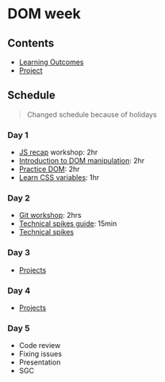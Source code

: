 # DOM week

## Contents

- [Learning Outcomes](./learning-outcomes.md)
- [Project](./project.md)

## Schedule
> Changed schedule because of holidays

### Day 1

- [JS recap](https://github.com/WebAhead/js-recap) workshop: 2hr
- [Introduction to DOM manipulation](./dom-intro.md): 2hr
- [Practice DOM](https://github.com/WebAhead/practice-dom): 2hr
- [Learn CSS variables](https://github.com/bobbysebolao/learn-css-variables): 1hr

### Day 2

- [Git workshop](https://github.com/foundersandcoders/git-workflow-workshop-for-two): 2hrs
- [Technical spikes guide](https://founders-and-coders.gitbook.io/coursebook/student-handbook/spikes): 15min
- [Technical spikes](https://github.com/WebAhead/master-reference/blob/master/coursebook/week-2/research-afternoon.md)

### Day 3
 - [Projects](https://github.com/WebAhead/master-reference/blob/master/coursebook/week-2/project.md)

### Day 4
- [Projects](https://github.com/WebAhead/master-reference/blob/master/coursebook/week-2/project.md)
 
### Day 5
- Code review
- Fixing issues
- Presentation
- SGC
